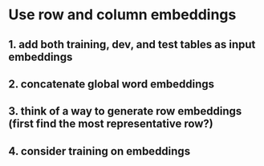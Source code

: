 # Use row and column embeddings
## 1. add both training, dev, and test tables as input embeddings
## 2. concatenate global word embeddings
## 3. think of a way to generate row embeddings (first find the most representative row?)
## 4. consider training on embeddings
